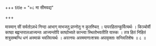 +++
title = "०८ मा सीमवद्य"

+++

मास्मान् सीं सर्वतोऽवधे निन्दा आभाग् माभजतु प्राप्नोतु न कुतश्चित् । पापरहितान्कुर्वित्यर्थः । किञ्चोर्वी काष्ठा बह्वन्तरालआज्यन्तः आज्यन्तोपि काष्ठोच्यते कान्त्वा स्थितोभवतीति यास्कः । तत्र हितं निहितं शत्रुसम्बन्धि धनं अस्माकं भवत्वित्यर्थः । अरत्नयः अरममाणाःशत्रवः अपावृक्ताः सन्त्वितिशेषः ॥ ८ ॥
